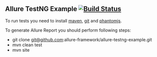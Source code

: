 [phantomjs]: http://phantomjs.org/download.html
[maven]: http://maven.apache.org/
[git]: http://git-scm.com/

## Allure TestNG Example [![Build Status](https://travis-ci.org/dstoianov/allure-testng-example.svg?branch=master)](https://travis-ci.org/dstoianov/allure-testng-example)


To run tests you need to install [maven][maven], [git][git] and [phantomjs][phantomjs].

To generate Allure Report you should perform following steps:

* git clone git@github.com:allure-framework/allure-testng-example.git
* mvn clean test
* mvn site


